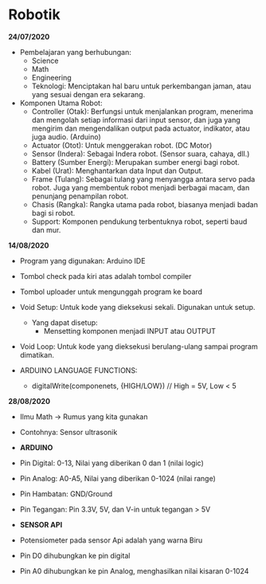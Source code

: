 # Robotik

**24/07/2020**
- Pembelajaran yang berhubungan:
  - Science
  - Math
  - Engineering
  - Teknologi: Menciptakan hal baru untuk perkembangan jaman, atau yang sesuai dengan era sekarang.
- Komponen Utama Robot:
  - Controller (Otak): Berfungsi untuk menjalankan program, menerima dan mengolah setiap informasi dari input sensor, dan juga yang mengirim dan mengendalikan output pada actuator, indikator, atau juga audio. (Arduino)
  - Actuator (Otot): Untuk menggerakan robot. (DC Motor)
  - Sensor (Indera): Sebagai Indera robot. (Sensor suara, cahaya, dll.)
  - Battery (Sumber Energi): Merupakan sumber energi bagi robot.
  - Kabel (Urat): Menghantarkan data Input dan Output.
  - Frame (Tulang): Sebagai tulang yang menyangga antara servo pada robot. Juga yang membentuk robot menjadi berbagai macam, dan penunjang penampilan robot.
  - Chasis (Rangka): Rangka utama pada robot, biasanya menjadi badan bagi si robot.
  - Support: Komponen pendukung terbentuknya robot, seperti baud dan mur.

**14/08/2020**
- Program yang digunakan: Arduino IDE
- Tombol check pada kiri atas adalah tombol compiler
- Tombol uploader untuk mengunggah program ke board
- Void Setup: Untuk kode yang dieksekusi sekali. Digunakan untuk setup.
  - Yang dapat disetup: 
    - Mensetting komponen menjadi INPUT atau OUTPUT
- Void Loop: Untuk kode yang dieksekusi berulang-ulang sampai program dimatikan.

- ARDUINO LANGUAGE FUNCTIONS:
  - digitalWrite(componenets, {HIGH/LOW}) // High = 5V, Low < 5

**28/08/2020**
- Ilmu Math -> Rumus yang kita gunakan
- Contohnya: Sensor ultrasonik

- **ARDUINO**
- Pin Digital: 0-13, Nilai yang diberikan 0 dan 1 (nilai logic)
- Pin Analog: A0-A5, Nilai yang diberikan 0-1024 (nilai range)
- Pin Hambatan: GND/Ground
- Pin Tegangan: Pin 3.3V, 5V, dan V-in untuk tegangan > 5V

- **SENSOR API**
- Potensiometer pada sensor Api adalah yang warna Biru
- Pin D0 dihubungkan ke pin digital
- Pin A0 dihubungkan ke pin Analog, menghasilkan nilai kisaran 0-1024